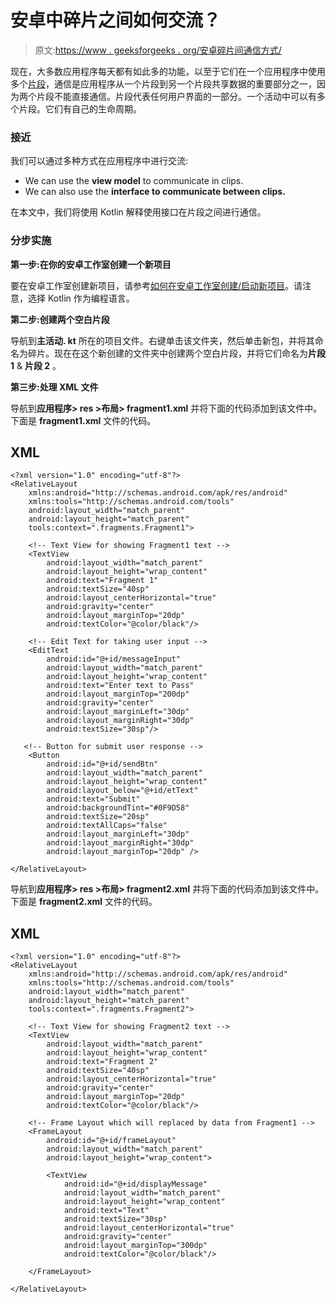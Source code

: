 # 安卓中碎片之间如何交流？

> 原文:[https://www . geeksforgeeks . org/安卓碎片间通信方式/](https://www.geeksforgeeks.org/how-to-communicate-between-fragments-in-android/)

现在，大多数应用程序每天都有如此多的功能，以至于它们在一个应用程序中使用多个[片段](https://www.geeksforgeeks.org/introduction-fragments-android/)，通信是应用程序从一个片段到另一个片段共享数据的重要部分之一，因为两个片段不能直接通信。片段代表任何用户界面的一部分。一个活动中可以有多个片段。它们有自己的生命周期。

### **接近**

我们可以通过多种方式在应用程序中进行交流:

*   We can use the **view model** to communicate in clips.
*   We can also use the **interface to communicate between clips.**

在本文中，我们将使用 Kotlin 解释使用接口在片段之间进行通信。

### **分步实施**

**第一步:在你的安卓工作室创建一个新项目**

要在安卓工作室创建新项目，请参考[如何在安卓工作室创建/启动新项目](https://www.geeksforgeeks.org/android-how-to-create-start-a-new-project-in-android-studio/)。请注意，选择 Kotlin 作为编程语言。

**第二步:创建两个空白片段**

导航到**主活动. kt** 所在的项目文件。右键单击该文件夹，然后单击新包，并将其命名为碎片。现在在这个新创建的文件夹中创建两个空白片段，并将它们命名为**片段 1** & **片段 2** 。

**第三步:处理 XML 文件**

导航到**应用程序> res >布局> fragment1.xml** 并将下面的代码添加到该文件中。下面是 **fragment1.xml** 文件的代码。

## XML

```
<?xml version="1.0" encoding="utf-8"?>
<RelativeLayout 
    xmlns:android="http://schemas.android.com/apk/res/android"
    xmlns:tools="http://schemas.android.com/tools"
    android:layout_width="match_parent"
    android:layout_height="match_parent"
    tools:context=".fragments.Fragment1">

    <!-- Text View for showing Fragment1 text -->
    <TextView
        android:layout_width="match_parent"
        android:layout_height="wrap_content"
        android:text="Fragment 1"
        android:textSize="40sp"
        android:layout_centerHorizontal="true"
        android:gravity="center"
        android:layout_marginTop="20dp"
        android:textColor="@color/black"/>

    <!-- Edit Text for taking user input -->
    <EditText
        android:id="@+id/messageInput"
        android:layout_width="match_parent"
        android:layout_height="wrap_content"
        android:text="Enter text to Pass"
        android:layout_marginTop="200dp"
        android:gravity="center"
        android:layout_marginLeft="30dp"
        android:layout_marginRight="30dp"
        android:textSize="30sp"/>

   <!-- Button for submit user response -->
    <Button
        android:id="@+id/sendBtn"
        android:layout_width="match_parent"
        android:layout_height="wrap_content"
        android:layout_below="@+id/etText"
        android:text="Submit"
        android:backgroundTint="#0F9D58"
        android:textSize="20sp"
        android:textAllCaps="false"
        android:layout_marginLeft="30dp"
        android:layout_marginRight="30dp"
        android:layout_marginTop="20dp" />

</RelativeLayout>
```

导航到**应用程序> res >布局> fragment2.xml** 并将下面的代码添加到该文件中。下面是 **fragment2.xml** 文件的代码。

## XML

```
<?xml version="1.0" encoding="utf-8"?>
<RelativeLayout 
    xmlns:android="http://schemas.android.com/apk/res/android"
    xmlns:tools="http://schemas.android.com/tools"
    android:layout_width="match_parent"
    android:layout_height="match_parent"
    tools:context=".fragments.Fragment2">

    <!-- Text View for showing Fragment2 text -->
    <TextView
        android:layout_width="match_parent"
        android:layout_height="wrap_content"
        android:text="Fragment 2"
        android:textSize="40sp"
        android:layout_centerHorizontal="true"
        android:gravity="center"
        android:layout_marginTop="20dp"
        android:textColor="@color/black"/>

    <!-- Frame Layout which will replaced by data from Fragment1 -->
    <FrameLayout
        android:id="@+id/frameLayout"
        android:layout_width="match_parent"
        android:layout_height="wrap_content">

        <TextView
            android:id="@+id/displayMessage"
            android:layout_width="match_parent"
            android:layout_height="wrap_content"
            android:text="Text"
            android:textSize="30sp"
            android:layout_centerHorizontal="true"
            android:gravity="center"
            android:layout_marginTop="300dp"
            android:textColor="@color/black"/>

    </FrameLayout>

</RelativeLayout>
```